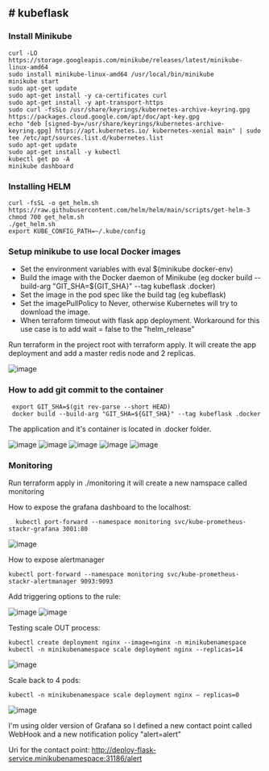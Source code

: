 <h2># kubeflask</h2>

<h3>Install Minikube</h3>

```
curl -LO https://storage.googleapis.com/minikube/releases/latest/minikube-linux-amd64
sudo install minikube-linux-amd64 /usr/local/bin/minikube
minikube start
sudo apt-get update
sudo apt-get install -y ca-certificates curl
sudo apt-get install -y apt-transport-https
sudo curl -fsSLo /usr/share/keyrings/kubernetes-archive-keyring.gpg https://packages.cloud.google.com/apt/doc/apt-key.gpg
echo "deb [signed-by=/usr/share/keyrings/kubernetes-archive-keyring.gpg] https://apt.kubernetes.io/ kubernetes-xenial main" | sudo tee /etc/apt/sources.list.d/kubernetes.list
sudo apt-get update
sudo apt-get install -y kubectl
kubectl get po -A
minikube dashboard 
```

<h3>Installing HELM</h3>

```   
curl -fsSL -o get_helm.sh https://raw.githubusercontent.com/helm/helm/main/scripts/get-helm-3
chmod 700 get_helm.sh
./get_helm.sh
export KUBE_CONFIG_PATH=~/.kube/config
```

<h3>Setup minikube to use local Docker images</h3>

- Set the environment variables with eval $(minikube docker-env)
- Build the image with the Docker daemon of Minikube (eg docker build --build-arg "GIT_SHA=${GIT_SHA}" --tag kubeflask .docker)
- Set the image in the pod spec like the build tag (eg kubeflask)
- Set the imagePullPolicy to Never, otherwise Kubernetes will try to download the image.
- When terraform timeout with flask app deployment. Workaround for this use case is to add wait = false to the "helm_release"
 
 <p>Run terraform in the project root with terraform apply. It will create the app deployment and add a master redis node and 2 replicas.</p>

![image](https://user-images.githubusercontent.com/43659121/196553892-1f22439a-bf13-4571-9620-94ed20b3810c.png)


<h3>How to add git commit to the container</h3>
 
 ``` 
  export GIT_SHA=$(git rev-parse --short HEAD)
  docker build --build-arg "GIT_SHA=${GIT_SHA}" --tag kubeflask .docker
```

The application and it's container is located in .docker folder. 


![image](https://user-images.githubusercontent.com/43659121/196551425-79788159-dbd5-4a01-9909-c246912d842d.png)
![image](https://user-images.githubusercontent.com/43659121/196551504-1a2ad5c5-8f21-47cd-b202-4d5ba12e9c5c.png)
![image](https://user-images.githubusercontent.com/43659121/196551587-5ec76232-cfb3-427b-9484-0a3d93d35c2b.png)
![image](https://user-images.githubusercontent.com/43659121/196551632-d482eb75-a8e3-4478-bafa-d28914a92c47.png)
![image](https://user-images.githubusercontent.com/43659121/196551680-0d22550d-aca8-408f-8ab2-bf0c775e1a63.png)


<h3>Monitoring</h3>
Run terraform apply in ./monitoring it will create a new namspace called monitoring

How to expose the grafana dashboard to the localhost:

```
  kubectl port-forward --namespace monitoring svc/kube-prometheus-stackr-grafana 3001:80
```

![image](https://user-images.githubusercontent.com/43659121/196549799-a6f7567b-b095-41c8-8dfc-3d2964025e3b.png)

How to expose alertmanager

```
kubectl port-forward --namespace monitoring svc/kube-prometheus-stackr-alertmanager 9093:9093
```

Add triggering options to the rule: 

![image](https://user-images.githubusercontent.com/43659121/197395183-24cba541-0736-4b26-bbd0-d3c76830f579.png)
![image](https://user-images.githubusercontent.com/43659121/197395982-d6647bd1-9231-42a4-95e8-ab2999dc33ec.png)

Testing scale OUT process:

```
kubectl create deployment nginx --image=nginx -n minikubenamespace
kubectl -n minikubenamespace scale deployment nginx --replicas=14
```

![image](https://user-images.githubusercontent.com/43659121/197396528-ca4dd8e7-2156-4e45-b512-88ede2dd635f.png)

Scale back to 4 pods: 

```
kubectl -n minikubenamespace scale deployment nginx — replicas=0
```

![image](https://user-images.githubusercontent.com/43659121/197396817-45b29e23-6418-44bb-90d9-877628bbb031.png)

I'm using older version of Grafana so I defined a new contact point called WebHook and a new notification policy "alert=alert"

Uri for the contact point: http://deploy-flask-service.minikubenamespace:31186/alert
 
